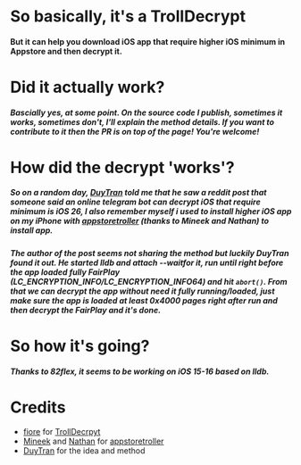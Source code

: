 # So basically, it's a TrollDecrypt
#### But it can help you download iOS app that require higher iOS minimum in Appstore and then decrypt it.

# Did it actually work?
##### Bascially yes, at some point. On the source code I publish, sometimes it works, sometimes don't, I'll explain the method details. If you want to contribute to it then the PR is on top of the page! You're welcome!

# How did the decrypt 'works'?
##### So on a random day, [DuyTran](https://github.com/khanhduytran0) told me that he saw a reddit post that someone said an online telegram bot can decrypt iOS that require minimum is iOS 26, I also remember myself i used to install higher iOS app on my iPhone with [appstoretroller](https://github.com/verygenericname/appstoretroller) (thanks to Mineek and Nathan) to install app.

##### The author of the post seems not sharing the method but luckily DuyTran found it out. He started lldb and attach --waitfor it, run until right before the app loaded fully FairPlay (LC_ENCRYPTION_INFO/LC_ENCRYPTION_INFO64) and hit `abort()`. From that we can decrypt the app without need it fully running/loaded, just make sure the app is loaded at least 0x4000 pages right after run and then decrypt the FairPlay and it's done.

# So how it's going?
##### Thanks to 82flex, it seems to be working on iOS 15-16 based on lldb.

# Credits
- [fiore](https://github.com/donato-fiore) for [TrollDecrpyt](https://github.com/donato-fiore/TrollDecrypt)
- [Mineek](https://github.com/mineek) and [Nathan](https://github.com/verygenericname) for [appstoretroller](https://github.com/verygenericname/appstoretroller)
- [DuyTran](https://github.com/khanhduytran0) for the idea and method
